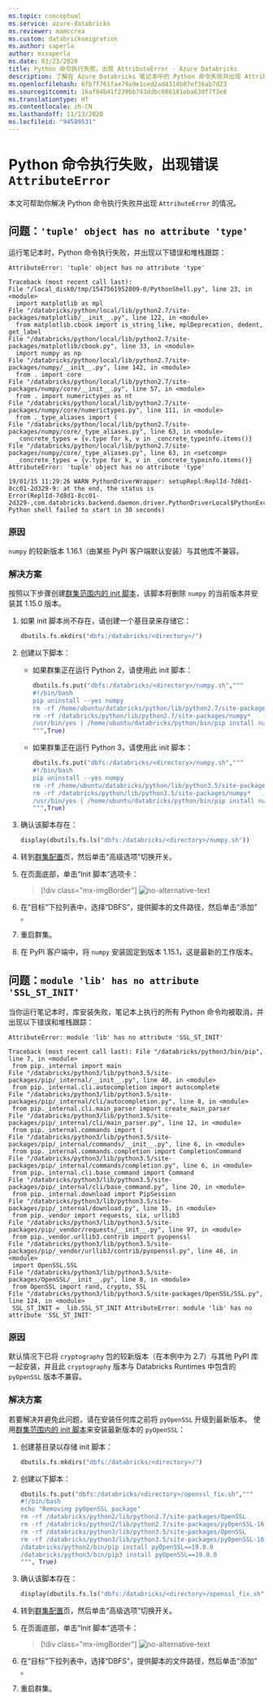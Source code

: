 ```yaml
---
ms.topic: conceptual
ms.service: azure-databricks
ms.reviewer: mamccrea
ms.custom: databricksmigration
ms.author: saperla
author: mssaperla
ms.date: 03/23/2020
title: Python 命令执行失败，出现 AttributeError - Azure Databricks
description: 了解在 Azure Databricks 笔记本中的 Python 命令失败并出现 AttributeError 时要执行的操作。
ms.openlocfilehash: 6fb7f761fae79a9e1ced2ad4314b07ef36ab7d23
ms.sourcegitcommit: 16af84b41f239bb743ddbc086181eba630f7f3e8
ms.translationtype: HT
ms.contentlocale: zh-CN
ms.lasthandoff: 11/13/2020
ms.locfileid: "94589531"
---
```

# <a name="python-command-execution-fails-with-attributeerror"></a>Python 命令执行失败，出现错误 `AttributeError`

本文可帮助你解决 Python 命令执行失败并出现 `AttributeError` 的情况。

## <a name="problem-tuple-object-has-no-attribute-type"></a>问题：`'tuple' object has no attribute 'type'`

运行笔记本时，Python 命令执行失败，并出现以下错误和堆栈跟踪：

```console
AttributeError: 'tuple' object has no attribute 'type'
```

```console
Traceback (most recent call last):
File "/local_disk0/tmp/1547561952809-0/PythonShell.py", line 23, in <module>
  import matplotlib as mpl
File "/databricks/python/local/lib/python2.7/site-packages/matplotlib/__init__.py", line 122, in <module>
  from matplotlib.cbook import is_string_like, mplDeprecation, dedent, get_label
File "/databricks/python/local/lib/python2.7/site-packages/matplotlib/cbook.py", line 33, in <module>
  import numpy as np
File "/databricks/python/local/lib/python2.7/site-packages/numpy/__init__.py", line 142, in <module>
  from . import core
File "/databricks/python/local/lib/python2.7/site-packages/numpy/core/__init__.py", line 57, in <module>
  from . import numerictypes as nt
File "/databricks/python/local/lib/python2.7/site-packages/numpy/core/numerictypes.py", line 111, in <module>
  from ._type_aliases import (
File "/databricks/python/local/lib/python2.7/site-packages/numpy/core/_type_aliases.py", line 63, in <module>
  _concrete_types = {v.type for k, v in _concrete_typeinfo.items()}
File "/databricks/python/local/lib/python2.7/site-packages/numpy/core/_type_aliases.py", line 63, in <setcomp>
  _concrete_types = {v.type for k, v in _concrete_typeinfo.items()}
AttributeError: 'tuple' object has no attribute 'type'

19/01/15 11:29:26 WARN PythonDriverWrapper: setupRepl:ReplId-7d8d1-8cc01-2d329-9: at the end, the status is
Error(ReplId-7d8d1-8cc01-2d329-,com.databricks.backend.daemon.driver.PythonDriverLocal$PythonException: Python shell failed to start in 30 seconds)
```

### <a name="cause"></a>原因

`numpy` 的较新版本 1.16.1（由某些 PyPI 客户端默认安装）与其他库不兼容。

### <a name="solution"></a>解决方案

按照以下步骤创建[群集范围内的 init 脚本](/databricks/clusters/init-scripts#cluster-scoped-init-script)，该脚本将删除 `numpy` 的当前版本并安装其 1.15.0 版本。

1. 如果 init 脚本尚不存在，请创建一个基目录来存储它：

   ```python
   dbutils.fs.mkdirs("dbfs:/databricks/<directory>/")
   ```

2. 创建以下脚本：
   * 如果群集正在运行 Python 2，请使用此 init 脚本：

     ```python
     dbutils.fs.put("dbfs:/databricks/<directory>/numpy.sh","""
     #!/bin/bash
     pip uninstall --yes numpy
     rm -rf /home/ubuntu/databricks/python/lib/python2.7/site-packages/numpy*
     rm -rf /databricks/python/lib/python2.7/site-packages/numpy*
     /usr/bin/yes | /home/ubuntu/databricks/python/bin/pip install numpy==1.15.0
     """,True)
     ```

   * 如果群集正在运行 Python 3，请使用此 init 脚本：

     ```python
     dbutils.fs.put("dbfs:/databricks/<directory>/numpy.sh","""
     #!/bin/bash
     pip uninstall --yes numpy
     rm -rf /home/ubuntu/databricks/python/lib/python3.5/site-packages/numpy*
     rm -rf /databricks/python/lib/python3.5/site-packages/numpy*
     /usr/bin/yes | /home/ubuntu/databricks/python/bin/pip install numpy==1.15.0
     """,True)
     ```

3. 确认该脚本存在：

   ```python
   display(dbutils.fs.ls("dbfs:/databricks/<directory>/numpy.sh"))
   ```

4. 转到[群集配置](/databricks/clusters/clusters-manage#edit-a-cluster)页，然后单击“高级选项”切换开关。
5. 在页面底部，单击“Init 脚本”选项卡：

   > [!div class="mx-imgBorder"]
   > ![no-alternative-text](../_static/images/clusters/init-script-tab.png)

6. 在“目标”下拉列表中，选择“DBFS”，提供脚本的文件路径，然后单击“添加”  。
7. 重启群集。
8. 在 PyPI 客户端中，将 `numpy` 安装固定到版本 1.15.1，这是最新的工作版本。

## <a name="problem-module-lib-has-no-attribute-ssl_st_init"></a>问题：`module 'lib' has no attribute 'SSL_ST_INIT'`

当你运行笔记本时，库安装失败，笔记本上执行的所有 Python 命令均被取消，并出现以下错误和堆栈跟踪：

```console
AttributeError: module 'lib' has no attribute 'SSL_ST_INIT'
```

```console
Traceback (most recent call last): File "/databricks/python3/bin/pip", line 7, in <module>
 from pip._internal import main
File "/databricks/python3/lib/python3.5/site-packages/pip/_internal/__init__.py", line 40, in <module>
 from pip._internal.cli.autocompletion import autocomplete
File "/databricks/python3/lib/python3.5/site-packages/pip/_internal/cli/autocompletion.py", line 8, in <module>
 from pip._internal.cli.main_parser import create_main_parser
File "/databricks/python3/lib/python3.5/site-packages/pip/_internal/cli/main_parser.py", line 12, in <module>
 from pip._internal.commands import (
File "/databricks/python3/lib/python3.5/site-packages/pip/_internal/commands/__init__.py", line 6, in <module>
 from pip._internal.commands.completion import CompletionCommand
File "/databricks/python3/lib/python3.5/site-packages/pip/_internal/commands/completion.py", line 6, in <module>
 from pip._internal.cli.base_command import Command
File "/databricks/python3/lib/python3.5/site-packages/pip/_internal/cli/base_command.py", line 20, in <module>
 from pip._internal.download import PipSession
File "/databricks/python3/lib/python3.5/site-packages/pip/_internal/download.py", line 15, in <module>
 from pip._vendor import requests, six, urllib3
File "/databricks/python3/lib/python3.5/site-packages/pip/_vendor/requests/__init__.py", line 97, in <module>
 from pip._vendor.urllib3.contrib import pyopenssl
File "/databricks/python3/lib/python3.5/site-packages/pip/_vendor/urllib3/contrib/pyopenssl.py", line 46, in <module>
 import OpenSSL.SSL
File "/databricks/python3/lib/python3.5/site-packages/OpenSSL/__init__.py", line 8, in <module>
 from OpenSSL import rand, crypto, SSL
File "/databricks/python3/lib/python3.5/site-packages/OpenSSL/SSL.py", line 124, in <module>
 SSL_ST_INIT = _lib.SSL_ST_INIT AttributeError: module 'lib' has no attribute 'SSL_ST_INIT'
```

### <a name="cause"></a>原因

默认情况下已将 `cryptography` 包的较新版本（在本例中为 2.7）与其他 PyPI 库一起安装，并且此 `cryptography` 版本与 Databricks Runtimes 中包含的 `pyOpenSSL` 版本不兼容。

### <a name="solution"></a>解决方案

若要解决并避免此问题，请在安装任何库之前将 `pyOpenSSL` 升级到最新版本。
使用[群集范围内的 init 脚本](/databricks/clusters/init-scripts#cluster-scoped-init-script)来安装最新版本的 `pyOpenSSL`：

1. 创建基目录以存储 init 脚本：

   ```python
   dbutils.fs.mkdirs("dbfs:/databricks/<directory>/")
   ```

2. 创建以下脚本：

   ```python
   dbutils.fs.put("dbfs:/databricks/<directory>/openssl_fix.sh","""
   #!/bin/bash
   echo "Removing pyOpenSSL package"
   rm -rf /databricks/python2/lib/python2.7/site-packages/OpenSSL
   rm -rf /databricks/python2/lib/python2.7/site-packages/pyOpenSSL-16.0.0-*.egg-info
   rm -rf /databricks/python3/lib/python3.5/site-packages/OpenSSL
   rm -rf /databricks/python3/lib/python3.5/site-packages/pyOpenSSL-16.0.0*.egg-info
   /databricks/python2/bin/pip install pyOpenSSL==19.0.0
   /databricks/python3/bin/pip3 install pyOpenSSL==19.0.0
   """, True)
   ```

3. 确认该脚本存在：

   ```python
   display(dbutils.fs.ls("dbfs:/databricks/<directory>/openssl_fix.sh"))
   ```

4. 转到[群集配置](/databricks/clusters/clusters-manage#edit-a-cluster)页，然后单击“高级选项”切换开关。
5. 在页面底部，单击“Init 脚本”选项卡：

   > [!div class="mx-imgBorder"]
   > ![no-alternative-text](../_static/images/clusters/init-script-tab.png)

6. 在“目标”下拉列表中，选择“DBFS”，提供脚本的文件路径，然后单击“添加”  。
7. 重启群集。